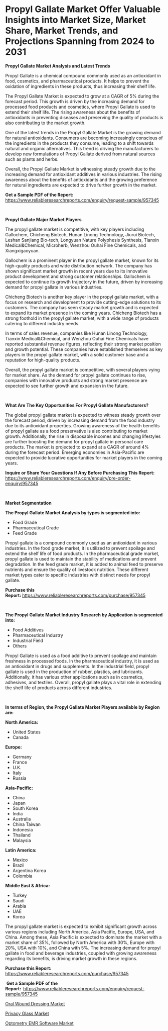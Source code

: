 <p><h1>Propyl Gallate Market Offer Valuable Insights into Market Size, Market Share, Market Trends, and Projections Spanning from 2024 to 2031</h1></p><p><strong>Propyl Gallate Market Analysis and Latest Trends</strong></p>
<p><p>Propyl Gallate is a chemical compound commonly used as an antioxidant in food, cosmetics, and pharmaceutical products. It helps to prevent the oxidation of ingredients in these products, thus increasing their shelf life.</p><p>The Propyl Gallate Market is expected to grow at a CAGR of 5% during the forecast period. This growth is driven by the increasing demand for processed food products and cosmetics, where Propyl Gallate is used to extend their shelf life. The rising awareness about the benefits of antioxidants in preventing diseases and preserving the quality of products is also contributing to the market growth.</p><p>One of the latest trends in the Propyl Gallate Market is the growing demand for natural antioxidants. Consumers are becoming increasingly conscious of the ingredients in the products they consume, leading to a shift towards natural and organic alternatives. This trend is driving the manufacturers to develop new formulations of Propyl Gallate derived from natural sources such as plants and herbs.</p><p>Overall, the Propyl Gallate Market is witnessing steady growth due to the increasing demand for antioxidant additives in various industries. The rising awareness about the benefits of antioxidants and the growing preference for natural ingredients are expected to drive further growth in the market.</p></p>
<p><strong>Get a Sample PDF of the Report:&nbsp;</strong> <a href="https://www.reliableresearchreports.com/enquiry/request-sample/957345">https://www.reliableresearchreports.com/enquiry/request-sample/957345</a></p>
<p>&nbsp;</p>
<p><strong>Propyl Gallate Major Market Players</strong></p>
<p><p>The propyl gallate market is competitive, with key players including Gallochem, Chicheng Biotech, Hunan Linong Technology, Jiurui Biotech, Leshan Sanjiang Bio-tech, Longyuan Nature Polyphesis Synthesis, Tianxin Medical&Chemical, Microherb, Wenzhou Ouhai Fine Chemicals, and Xiangxigaoyuan.</p><p>Gallochem is a prominent player in the propyl gallate market, known for its high-quality products and wide distribution network. The company has shown significant market growth in recent years due to its innovative product development and strong customer relationships. Gallochem is expected to continue its growth trajectory in the future, driven by increasing demand for propyl gallate in various industries.</p><p>Chicheng Biotech is another key player in the propyl gallate market, with a focus on research and development to provide cutting-edge solutions to its customers. The company has seen steady market growth and is expected to expand its market presence in the coming years. Chicheng Biotech has a strong foothold in the propyl gallate market, with a wide range of products catering to different industry needs.</p><p>In terms of sales revenue, companies like Hunan Linong Technology, Tianxin Medical&Chemical, and Wenzhou Ouhai Fine Chemicals have reported substantial revenue figures, reflecting their strong market position and growth potential. These companies have established themselves as key players in the propyl gallate market, with a solid customer base and a reputation for high-quality products.</p><p>Overall, the propyl gallate market is competitive, with several players vying for market share. As the demand for propyl gallate continues to rise, companies with innovative products and strong market presence are expected to see further growth and expansion in the future.</p></p>
<p>&nbsp;</p>
<p><strong>What Are The Key Opportunities For Propyl Gallate Manufacturers?</strong></p>
<p><p>The global propyl gallate market is expected to witness steady growth over the forecast period, driven by increasing demand from the food industry due to its antioxidant properties. Growing awareness of the health benefits of propyl gallate as a food preservative is also contributing to market growth. Additionally, the rise in disposable incomes and changing lifestyles are further boosting the demand for propyl gallate in personal care products. The market is projected to expand at a CAGR of around 4% during the forecast period. Emerging economies in Asia-Pacific are expected to provide lucrative opportunities for market players in the coming years.</p></p>
<p><strong>Inquire or Share Your Questions If Any Before Purchasing This Report:</strong> <a href="https://www.reliableresearchreports.com/enquiry/pre-order-enquiry/957345">https://www.reliableresearchreports.com/enquiry/pre-order-enquiry/957345</a></p>
<p>&nbsp;</p>
<p><strong>Market Segmentation</strong></p>
<p><strong>The Propyl Gallate Market Analysis by types is segmented into:</strong></p>
<p><ul><li>Food Grade</li><li>Pharmaceutical Grade</li><li>Feed Grade</li></ul></p>
<p><p>Propyl gallate is a compound commonly used as an antioxidant in various industries. In the food grade market, it is utilized to prevent spoilage and extend the shelf life of food products. In the pharmaceutical grade market, propyl gallate is used to maintain the stability of medications and prevent degradation. In the feed grade market, it is added to animal feed to preserve nutrients and ensure the quality of livestock nutrition. These different market types cater to specific industries with distinct needs for propyl gallate.</p></p>
<p><strong>Purchase this Report:&nbsp;</strong><a href="https://www.reliableresearchreports.com/purchase/957345">https://www.reliableresearchreports.com/purchase/957345</a></p>
<p>&nbsp;</p>
<p><strong>The Propyl Gallate Market Industry Research by Application is segmented into:</strong></p>
<p><ul><li>Food Additives</li><li>Pharmaceutical Industry</li><li>Industrial Field</li><li>Others</li></ul></p>
<p><p>Propyl Gallate is used as a food additive to prevent spoilage and maintain freshness in processed foods. In the pharmaceutical industry, it is used as an antioxidant in drugs and supplements. In the industrial field, propyl gallate is used in the production of rubber, plastics, and lubricants. Additionally, it has various other applications such as in cosmetics, adhesives, and textiles. Overall, propyl gallate plays a vital role in extending the shelf life of products across different industries.</p></p>
<p>&nbsp;</p>
<p><strong>In terms of Region, the Propyl Gallate Market Players available by Region are:</strong></p>
<p>
    <p> <strong> North America: </strong>
        <ul>
            <li>United States</li>
            <li>Canada</li>
        </ul>
        </p> 
    <p> <strong> Europe: </strong>
        <ul>
            <li>Germany</li>
            <li>France</li>
            <li>U.K.</li>
            <li>Italy</li>
            <li>Russia</li>
        </ul>
        </p> 
    <p> <strong> Asia-Pacific: </strong>
        <ul>
            <li>China</li>
            <li>Japan</li>
            <li>South Korea</li>
            <li>India</li>
            <li>Australia</li>
            <li>China Taiwan</li>
            <li>Indonesia</li>
            <li>Thailand</li>
            <li>Malaysia</li>
        </ul>
        </p> 
    <p> <strong> Latin America: </strong>
        <ul>
            <li>Mexico</li>
            <li>Brazil</li>
            <li>Argentina Korea</li>
            <li>Colombia</li>
        </ul>
        </p> 
    <p> <strong> Middle East & Africa: </strong>
        <ul>
            <li>Turkey</li>
            <li>Saudi</li>
            <li>Arabia</li>
            <li>UAE</li>
            <li>Korea</li>
        </ul>
    </p>
    </p>
<p><p>The propyl gallate market is expected to exhibit significant growth across various regions including North America, Asia Pacific, Europe, USA, and China. Among these, Asia Pacific is expected to dominate the market with a market share of 35%, followed by North America with 30%, Europe with 20%, USA with 10%, and China with 5%. The increasing demand for propyl gallate in food and beverage industries, coupled with growing awareness regarding its benefits, is driving market growth in these regions.</p></p>
<p><strong>Purchase this Report: </strong><a href="https://www.reliableresearchreports.com/purchase/957345">https://www.reliableresearchreports.com/purchase/957345</a></p>
<p>&nbsp;<strong>Get a Sample PDF of the Report:&nbsp;&nbsp;</strong><a href="https://www.reliableresearchreports.com/enquiry/request-sample/957345">https://www.reliableresearchreports.com/enquiry/request-sample/957345</a></p>
<p><strong></strong></p>
<p><p><a href="https://view.publitas.com/reportprime-1/oral-wound-dressing-market-research-report-the-key-to-successful-business-strategy-forecasted-for-period-from-2023-2030/">Oral Wound Dressing Market</a></p><p><a href="https://view.publitas.com/reportprime-1/privacy-glass-market-provides-a-comprehensive-analysis-including-a-macro-overview-of-the-market-as-well-as-micro-details-such-as-market-size-and-competitive-landscape/">Privacy Glass Market</a></p><p><a href="https://view.publitas.com/reportprime-1/optometry-emr-software-market-a-comprehensive-report-of-its-market-share-growth-trends-2023-2030/">Optometry EMR Software Market</a></p></p>